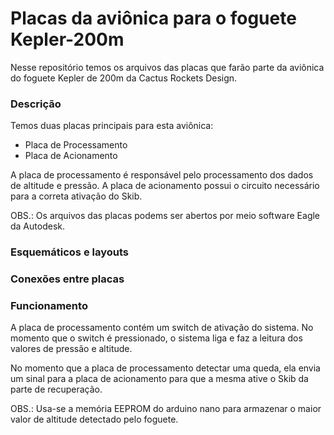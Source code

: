 # Placas da aviônica para o foguete Kepler-200m

Nesse repositório temos os arquivos das placas que farão parte da aviônica do foguete Kepler de 200m da Cactus Rockets Design.

### Descrição

Temos duas placas principais para esta aviônica:
- Placa de Processamento
- Placa de Acionamento

A placa de processamento é responsável pelo processamento dos dados de altitude e pressão. A placa de acionamento possui o circuito necessário para a correta ativação do Skib.

OBS.: Os arquivos das placas podems ser abertos por meio software Eagle da Autodesk.

### Esquemáticos e layouts

### Conexões entre placas

### Funcionamento

A placa de processamento contém um switch de ativação do sistema. No momento que o switch é pressionado, o sistema liga e faz a leitura dos valores de pressão e altitude.

No momento que a placa de processamento detectar uma queda, ela envia um sinal para a placa de acionamento para que a mesma ative o Skib da parte de recuperação.

OBS.: Usa-se a memória EEPROM do arduino nano para armazenar o maior valor de altitude detectado pelo foguete.